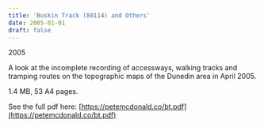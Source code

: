 ```yaml
---
title: 'Buskin Track (80114) and Others'
date: 2005-01-01
draft: false
---
```

2005

A look at the incomplete recording of accessways, walking tracks and tramping routes on the topographic maps of the Dunedin area in April 2005.

1.4 MB, 53 A4 pages.

See the full pdf here: [https://petemcdonald.co/bt.pdf](https://petemcdonald.co/bt.pdf)
